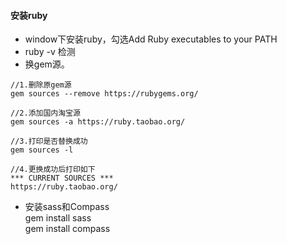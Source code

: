 #### 安装ruby
- window下安装ruby，勾选Add Ruby executables to your PATH
- ruby -v 检测
- 换gem源。
```
//1.删除原gem源
gem sources --remove https://rubygems.org/

//2.添加国内淘宝源
gem sources -a https://ruby.taobao.org/

//3.打印是否替换成功
gem sources -l

//4.更换成功后打印如下
*** CURRENT SOURCES ***
https://ruby.taobao.org/
```
- 安装sass和Compass  
gem install sass  
gem install compass
